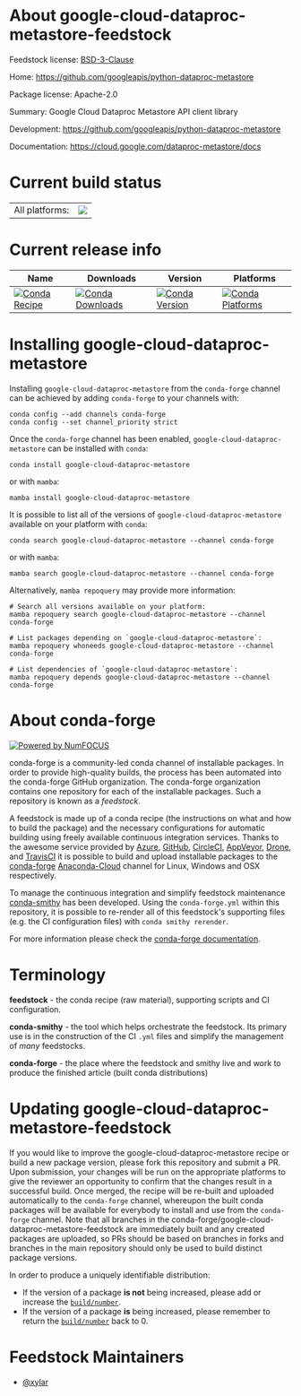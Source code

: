 About google-cloud-dataproc-metastore-feedstock
===============================================

Feedstock license: [BSD-3-Clause](https://github.com/conda-forge/google-cloud-dataproc-metastore-feedstock/blob/main/LICENSE.txt)

Home: https://github.com/googleapis/python-dataproc-metastore

Package license: Apache-2.0

Summary: Google Cloud Dataproc Metastore API client library

Development: https://github.com/googleapis/python-dataproc-metastore

Documentation: https://cloud.google.com/dataproc-metastore/docs

Current build status
====================


<table><tr><td>All platforms:</td>
    <td>
      <a href="https://dev.azure.com/conda-forge/feedstock-builds/_build/latest?definitionId=14800&branchName=main">
        <img src="https://dev.azure.com/conda-forge/feedstock-builds/_apis/build/status/google-cloud-dataproc-metastore-feedstock?branchName=main">
      </a>
    </td>
  </tr>
</table>

Current release info
====================

| Name | Downloads | Version | Platforms |
| --- | --- | --- | --- |
| [![Conda Recipe](https://img.shields.io/badge/recipe-google--cloud--dataproc--metastore-green.svg)](https://anaconda.org/conda-forge/google-cloud-dataproc-metastore) | [![Conda Downloads](https://img.shields.io/conda/dn/conda-forge/google-cloud-dataproc-metastore.svg)](https://anaconda.org/conda-forge/google-cloud-dataproc-metastore) | [![Conda Version](https://img.shields.io/conda/vn/conda-forge/google-cloud-dataproc-metastore.svg)](https://anaconda.org/conda-forge/google-cloud-dataproc-metastore) | [![Conda Platforms](https://img.shields.io/conda/pn/conda-forge/google-cloud-dataproc-metastore.svg)](https://anaconda.org/conda-forge/google-cloud-dataproc-metastore) |

Installing google-cloud-dataproc-metastore
==========================================

Installing `google-cloud-dataproc-metastore` from the `conda-forge` channel can be achieved by adding `conda-forge` to your channels with:

```
conda config --add channels conda-forge
conda config --set channel_priority strict
```

Once the `conda-forge` channel has been enabled, `google-cloud-dataproc-metastore` can be installed with `conda`:

```
conda install google-cloud-dataproc-metastore
```

or with `mamba`:

```
mamba install google-cloud-dataproc-metastore
```

It is possible to list all of the versions of `google-cloud-dataproc-metastore` available on your platform with `conda`:

```
conda search google-cloud-dataproc-metastore --channel conda-forge
```

or with `mamba`:

```
mamba search google-cloud-dataproc-metastore --channel conda-forge
```

Alternatively, `mamba repoquery` may provide more information:

```
# Search all versions available on your platform:
mamba repoquery search google-cloud-dataproc-metastore --channel conda-forge

# List packages depending on `google-cloud-dataproc-metastore`:
mamba repoquery whoneeds google-cloud-dataproc-metastore --channel conda-forge

# List dependencies of `google-cloud-dataproc-metastore`:
mamba repoquery depends google-cloud-dataproc-metastore --channel conda-forge
```


About conda-forge
=================

[![Powered by
NumFOCUS](https://img.shields.io/badge/powered%20by-NumFOCUS-orange.svg?style=flat&colorA=E1523D&colorB=007D8A)](https://numfocus.org)

conda-forge is a community-led conda channel of installable packages.
In order to provide high-quality builds, the process has been automated into the
conda-forge GitHub organization. The conda-forge organization contains one repository
for each of the installable packages. Such a repository is known as a *feedstock*.

A feedstock is made up of a conda recipe (the instructions on what and how to build
the package) and the necessary configurations for automatic building using freely
available continuous integration services. Thanks to the awesome service provided by
[Azure](https://azure.microsoft.com/en-us/services/devops/), [GitHub](https://github.com/),
[CircleCI](https://circleci.com/), [AppVeyor](https://www.appveyor.com/),
[Drone](https://cloud.drone.io/welcome), and [TravisCI](https://travis-ci.com/)
it is possible to build and upload installable packages to the
[conda-forge](https://anaconda.org/conda-forge) [Anaconda-Cloud](https://anaconda.org/)
channel for Linux, Windows and OSX respectively.

To manage the continuous integration and simplify feedstock maintenance
[conda-smithy](https://github.com/conda-forge/conda-smithy) has been developed.
Using the ``conda-forge.yml`` within this repository, it is possible to re-render all of
this feedstock's supporting files (e.g. the CI configuration files) with ``conda smithy rerender``.

For more information please check the [conda-forge documentation](https://conda-forge.org/docs/).

Terminology
===========

**feedstock** - the conda recipe (raw material), supporting scripts and CI configuration.

**conda-smithy** - the tool which helps orchestrate the feedstock.
                   Its primary use is in the construction of the CI ``.yml`` files
                   and simplify the management of *many* feedstocks.

**conda-forge** - the place where the feedstock and smithy live and work to
                  produce the finished article (built conda distributions)


Updating google-cloud-dataproc-metastore-feedstock
==================================================

If you would like to improve the google-cloud-dataproc-metastore recipe or build a new
package version, please fork this repository and submit a PR. Upon submission,
your changes will be run on the appropriate platforms to give the reviewer an
opportunity to confirm that the changes result in a successful build. Once
merged, the recipe will be re-built and uploaded automatically to the
`conda-forge` channel, whereupon the built conda packages will be available for
everybody to install and use from the `conda-forge` channel.
Note that all branches in the conda-forge/google-cloud-dataproc-metastore-feedstock are
immediately built and any created packages are uploaded, so PRs should be based
on branches in forks and branches in the main repository should only be used to
build distinct package versions.

In order to produce a uniquely identifiable distribution:
 * If the version of a package **is not** being increased, please add or increase
   the [``build/number``](https://docs.conda.io/projects/conda-build/en/latest/resources/define-metadata.html#build-number-and-string).
 * If the version of a package **is** being increased, please remember to return
   the [``build/number``](https://docs.conda.io/projects/conda-build/en/latest/resources/define-metadata.html#build-number-and-string)
   back to 0.

Feedstock Maintainers
=====================

* [@xylar](https://github.com/xylar/)

